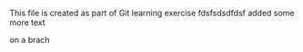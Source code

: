 This file is created as part of Git learning exercise
fdsfsdsdfdsf
added some more text

on a brach

